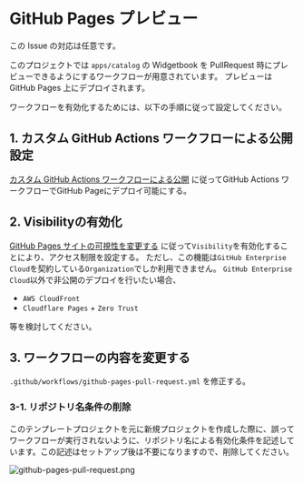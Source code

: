 # GitHub Pages プレビュー

この Issue の対応は任意です。

このプロジェクトでは `apps/catalog` の Widgetbook を PullRequest 時にプレビューできるようにするワークフローが用意されています。
プレビューは GitHub Pages 上にデプロイされます。

ワークフローを有効化するためには、以下の手順に従って設定してください。

## 1. カスタム GitHub Actions ワークフローによる公開設定

[カスタム GitHub Actions ワークフローによる公開][1] に従ってGitHub Actions ワークフローでGitHub Pageにデプロイ可能にする。

## 2. Visibilityの有効化

[GitHub Pages サイトの可視性を変更する][2] に従って`Visibility`を有効化することにより、アクセス制限を設定する。
ただし、この機能は`GitHub Enterprise Cloud`を契約している`Organization`でしか利用できません。
`GitHub Enterprise Cloud`以外で非公開のデプロイを行いたい場合、

- `AWS CloudFront`
- `Cloudflare Pages` + `Zero Trust`

等を検討してください。

## 3. ワークフローの内容を変更する

`.github/workflows/github-pages-pull-request.yml` を修正する。

### 3-1. リポジトリ名条件の削除

このテンプレートプロジェクトを元に新規プロジェクトを作成した際に、誤ってワークフローが実行されないように、リポジトリ名による有効化条件を記述しています。この記述はセットアップ後は不要になりますので、削除してください。

![github-pages-pull-request.png](https://github.com/user-attachments/assets/324da9ca-078d-4b8f-a7bc-b6441c2c8564)


<!-- Links -->

[1]: https://docs.github.com/ja/pages/getting-started-with-github-pages/configuring-a-publishing-source-for-your-github-pages-site#%E3%82%AB%E3%82%B9%E3%82%BF%E3%83%A0-github-actions-%E3%83%AF%E3%83%BC%E3%82%AF%E3%83%95%E3%83%AD%E3%83%BC%E3%81%AB%E3%82%88%E3%82%8B%E5%85%AC%E9%96%8B

[2]: https://docs.github.com/ja/enterprise-cloud@latest/pages/getting-started-with-github-pages/changing-the-visibility-of-your-github-pages-site

